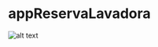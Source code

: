 # appReservaLavadora

![alt text](https://github.com/gbyteinfo/appReservaLavadora/blob/master/readmeRL.jpg?raw=true)
